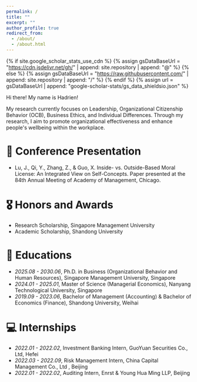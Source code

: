 ```yaml
---
permalink: /
title: ""
excerpt: ""
author_profile: true
redirect_from: 
  - /about/
  - /about.html
---
```


{% if site.google_scholar_stats_use_cdn %}
{% assign gsDataBaseUrl = "https://cdn.jsdelivr.net/gh/" | append: site.repository | append: "@" %}
{% else %}
{% assign gsDataBaseUrl = "https://raw.githubusercontent.com/" | append: site.repository | append: "/" %}
{% endif %}
{% assign url = gsDataBaseUrl | append: "google-scholar-stats/gs_data_shieldsio.json" %}

<span class='anchor' id='about-me'></span>

Hi there! My name is Hadrien!

My research currently focuses on Leadership, Organizational Citizenship Behavior (OCB), Business Ethics, and Individual Differences. Through my research, I aim to promote organizational effectiveness and enhance people's wellbeing within the workplace.


# 📝 Conference Presentation 
- Lu, J., Qi, Y., Zhang, Z., & Guo, X. Inside- vs. Outside-Based Moral License: An Integrated View on Self-Concepts. Paper presented at the 84th Annual Meeting of Academy of Management, Chicago.

# 🎖 Honors and Awards
- Research Scholarship, Singapore Management University
- Academic Scholarship, Shandong University

# 📖 Educations
- *2025.08 - 2030.06*, Ph.D. in Business (Organizational Behavior and Human Resources), Singapore Management University, Singapore
- *2024.01 - 2025.01*, Master of Science (Managerial Economics), Nanyang Technological University, Singapore
- *2019.09 - 2023.06*, Bachelor of Management (Accounting) & Bachelor of Economics (Finance), Shandong University, Weihai
 
# 💻 Internships
- *2022.01 - 2022.02*, Investment Banking Intern, GuoYuan Securities Co., Ltd, Hefei
- *2022.03 - 2022.09*, Risk Management Intern, China Capital Management Co., Ltd , Beijing
- *2022.01 - 2022.02*, Auditing Intern, Enrst & Young Hua Ming LLP, Beijing
